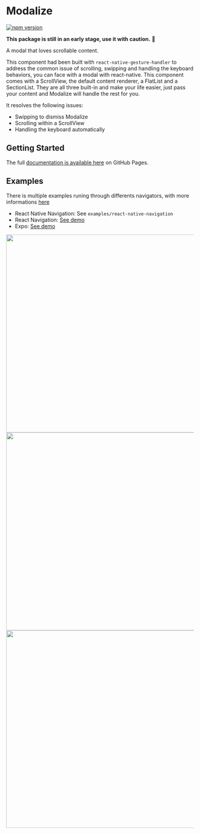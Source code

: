 # Modalize

[![npm version](https://badge.fury.io/js/react-native-modalize.svg)](https://badge.fury.io/js/react-native-modalize)

**This package is still in an early stage, use it with caution.** 🖖

A modal that loves scrollable content.

This component had been built with `react-native-gesture-handler` to address the common issue of scrolling, swipping and handling the keyboard behaviors, you can face with a modal with react-native. This component comes with a ScrollView, the default content renderer, a FlatList and a SectionList. They are all three built-in and make your life easier, just pass your content and Modalize will handle the rest for you.

It resolves the following issues:

- Swipping to dismiss Modalize
- Scrolling within a ScrollView
- Handling the keyboard automatically

## Getting Started

The full [documentation is available here](https://jeremybarbet.github.io/react-native-modalize) on GitHub Pages.

## Examples

There is multiple examples runing through differents navigators, with more informations [here](https://jeremybarbet.github.io/react-native-modalize/#/EXAMPLES.md)

- React Native Navigation: See `examples/react-native-navigation`
- React Navigation: [See demo](https://expo.io/@jeremdsgn/modalize-react-navigation)
- Expo: [See demo](https://expo.io/@jeremdsgn/modalize-expo)

<p align="left">
  <img src="https://user-images.githubusercontent.com/937328/48359862-ca19bc80-e695-11e8-9e66-6ed182f3dd87.gif" height="532" />
  <img src="https://user-images.githubusercontent.com/937328/48358611-07307f80-e693-11e8-852d-a14200005b30.gif" height="532" />
  <img src="https://user-images.githubusercontent.com/937328/48358629-0dbef700-e693-11e8-8281-f86e280db7ac.gif" height="531" />
</p>
